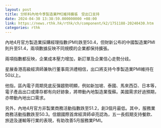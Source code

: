 ```yaml
---
layout: post
title: 分析料內地今季製造業PMI維持擴張　受出口支持
date: 2024-04-30 13:38:59.000000000 +08:00
link: https://news.rthk.hk/rthk/ch/component/k2/1751188-20240430.htm
categories: rthk
---
```


內地4月官方製造業採購經理指數(PMI)跌至50.4，但財新公布的中國製造業PMI則升至51.4，兩項數據反映不同規模的企業都保持擴張。

兩項指數都反映，企業成本壓力增加，新訂單及企業信心走勢分歧。

星展香港高級經濟師兼執行董事周洪禮相信，出口將支持今季製造業PMI維持在50以上。

他指，區內電子周期見底反彈趨勢明顯，例如新加坡、泰國、馬來西亞、日本等，電子產品出口或庫存都有向好跡象，將帶動內地製造業復蘇。美國需求好過預期，亦帶動內地出口需求。

另外，內地4月官方非製業商務活動指數跌至51.2，創3個月最低。其中，服務業商務活動指數跌至50.3。信銀國際首席經濟師卓亮認為，五一長假期支持餐飲、旅遊及運輸等行業的表現，有助改善5月服務業PMI。
